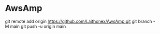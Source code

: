 # AwsAmp

git remote add origin https://github.com/Laithonex/AwsAmp.git
git branch -M main
git push -u origin main
